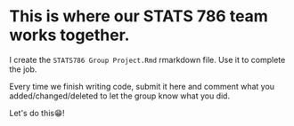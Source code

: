 # This is where our STATS 786 team works together.
I create the `STATS786 Group Project.Rmd` rmarkdown file. Use it to complete the job. 

Every time we finish writing code, submit it here and comment what you added/changed/deleted to let the group know what you did. 

Let's do this😁!
